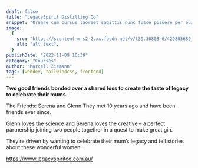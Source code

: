 ```yaml
---
draft: false
title: "LegacySpirit Distilling Co"
snippet: "Ornare cum cursus laoreet sagittis nunc fusce posuere per euismod dis vehicula a, semper fames lacus maecenas dictumst pulvinar neque enim non potenti. Torquent hac sociosqu eleifend potenti."
image:
  {
    src: "https://scontent-mrs2-2.xx.fbcdn.net/v/t39.30808-6/429805689_936913284710109_2997873782721436277_n.jpg?_nc_cat=108&ccb=1-7&_nc_sid=5f2048&_nc_ohc=_tl2HtdBheAAX92D-om&_nc_ht=scontent-mrs2-2.xx&oh=00_AfAh-wuDF9WajiOMF_rq9LlqSVXdYDCd9IZU0i0HWJHJgA&oe=65FA6CF6",
    alt: "alt text",
  }
publishDate: "2022-11-09 16:39"
category: "Courses"
author: "Marcell Ziemann"
tags: [webdev, tailwindcss, frontend]
---
```


**Two good friends bonded over a shared loss to create the taste of legacy to celebrate their mums.**

The Friends: Serena and Glenn
They met 10 years ago and have been friends ever since.

Glenn loves the science and Serena loves the creative – a perfect partnership joining two people together in a quest to make great gin.

They’re driven by wanting to celebrate their mum’s legacy and tell stories about these wonderful women.

https://www.legacyspiritco.com.au/
